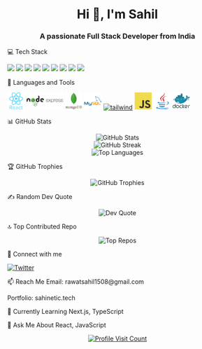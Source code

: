 <h1 align="center">Hi 👋, I'm Sahil</h1> <h3 align="center">A passionate Full Stack Developer from India</h3>
💻 Tech Stack
<p align="left"> <img src="https://img.shields.io/badge/c-%2300599C.svg?style=for-the-badge&logo=c&logoColor=white" /> <img src="https://img.shields.io/badge/c++-%2300599C.svg?style=for-the-badge&logo=c%2B%2B&logoColor=white" /> <img src="https://img.shields.io/badge/html5-%23E34F26.svg?style=for-the-badge&logo=html5&logoColor=white" /> <img src="https://img.shields.io/badge/java-%23ED8B00.svg?style=for-the-badge&logo=openjdk&logoColor=white" /> <img src="https://img.shields.io/badge/javascript-%23323330.svg?style=for-the-badge&logo=javascript&logoColor=%23F7DF1E" /> <img src="https://img.shields.io/badge/typescript-%23007ACC.svg?style=for-the-badge&logo=typescript&logoColor=white" /> <img src="https://img.shields.io/badge/AWS-%23FF9900.svg?style=for-the-badge&logo=amazon-aws&logoColor=white" /> <img src="https://img.shields.io/badge/DigitalOcean-%230167ff.svg?style=for-the-badge&logo=digitalOcean&logoColor=white" /> <img src="https://img.shields.io/badge/vercel-%23000000.svg?style=for-the-badge&logo=vercel&logoColor=white" /> </p>
🔧 Languages and Tools
<p align="left"> <a href="https://reactjs.org/" target="_blank"><img src="https://raw.githubusercontent.com/devicons/devicon/master/icons/react/react-original-wordmark.svg" alt="react" width="40" height="40"/></a> <a href="https://nodejs.org" target="_blank"><img src="https://raw.githubusercontent.com/devicons/devicon/master/icons/nodejs/nodejs-original-wordmark.svg" alt="nodejs" width="40" height="40"/></a> <a href="https://expressjs.com" target="_blank"><img src="https://raw.githubusercontent.com/devicons/devicon/master/icons/express/express-original-wordmark.svg" alt="express" width="40" height="40"/></a> <a href="https://www.mongodb.com/" target="_blank"><img src="https://raw.githubusercontent.com/devicons/devicon/master/icons/mongodb/mongodb-original-wordmark.svg" alt="mongodb" width="40" height="40"/></a> <a href="https://www.mysql.com/" target="_blank"><img src="https://raw.githubusercontent.com/devicons/devicon/master/icons/mysql/mysql-original-wordmark.svg" alt="mysql" width="40" height="40"/></a> <a href="https://tailwindcss.com/" target="_blank"><img src="https://www.vectorlogo.zone/logos/tailwindcss/tailwindcss-icon.svg" alt="tailwind" width="40" height="40"/></a> <a href="https://developer.mozilla.org/en-US/docs/Web/JavaScript" target="_blank"><img src="https://raw.githubusercontent.com/devicons/devicon/master/icons/javascript/javascript-original.svg" alt="javascript" width="40" height="40"/></a> <a href="https://www.java.com" target="_blank"><img src="https://raw.githubusercontent.com/devicons/devicon/master/icons/java/java-original.svg" alt="java" width="40" height="40"/></a> <a href="https://www.docker.com/" target="_blank"><img src="https://raw.githubusercontent.com/devicons/devicon/master/icons/docker/docker-original-wordmark.svg" alt="docker" width="40" height="40"/></a> </p>
📊 GitHub Stats
<p align="center"> <img src="https://github-readme-stats.vercel.app/api?username=sahilrawat08&theme=dark&hide_border=false&include_all_commits=true&count_private=true" alt="GitHub Stats" /> <br/> <img src="https://nirzak-streak-stats.vercel.app/?user=sahilrawat08&theme=dark&hide_border=false" alt="GitHub Streak" /> <br/> <img src="https://github-readme-stats.vercel.app/api/top-langs/?username=sahilrawat08&theme=dark&hide_border=false&layout=compact" alt="Top Languages" /> </p>
🏆 GitHub Trophies
<p align="center"> <img src="https://github-profile-trophy.vercel.app/?username=sahilrawat08&theme=radical&no-frame=false&no-bg=true&margin-w=4" alt="GitHub Trophies" /> </p>
✍️ Random Dev Quote
<p align="center"> <img src="https://quotes-github-readme.vercel.app/api?type=horizontal&theme=radical" alt="Dev Quote" /> </p>
🔝 Top Contributed Repo
<p align="center"> <img src="https://github-contributor-stats.vercel.app/api?username=sahilrawat08&limit=5&theme=dark&combine_all_yearly_contributions=true" alt="Top Repos" /> </p>
🔗 Connect with me
<p align="left"> <a href="https://twitter.com/srdevx" target="blank"><img src="https://raw.githubusercontent.com/rahuldkjain/github-profile-readme-generator/master/src/images/icons/Social/twitter.svg" alt="Twitter" height="30" width="40" /></a> </p>
📫 Reach Me
Email: rawatsahil1508@gmail.com

Portfolio: sahinetic.tech

🌱 Currently Learning
Next.js, TypeScript

💬 Ask Me About
React, JavaScript

<p align="center"> <a href="https://visitcount.itsvg.in"> <img src="https://visitcount.itsvg.in/api?id=sahilrawat08&icon=0&color=0" alt="Profile Visit Count" /> </a> </p>
<!-- Proudly created with GPRM ( https://gprm.itsvg.in ) -->
